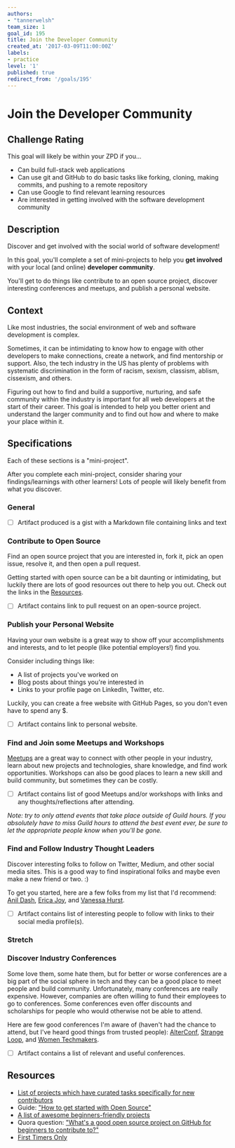 ```yaml
---
authors:
- "tannerwelsh"
team_size: 1
goal_id: 195
title: Join the Developer Community
created_at: '2017-03-09T11:00:00Z'
labels:
- practice
level: '1'
published: true
redirect_from: '/goals/195'
---
```


# Join the Developer Community

## Challenge Rating

This goal will likely be within your ZPD if you...

- Can build full-stack web applications
- Can use git and GitHub to do basic tasks like forking, cloning, making commits, and pushing to a remote repository
- Can use Google to find relevant learning resources
- Are interested in getting involved with the software development community

## Description

Discover and get involved with the social world of software development!

In this goal, you'll complete a set of mini-projects to help you **get involved** with your local (and online) **developer community**.

You'll get to do things like contribute to an open source project, discover interesting conferences and meetups, and publish a personal website.

## Context

Like most industries, the social environment of web and software development is complex.

Sometimes, it can be intimidating to know how to engage with other developers to make connections, create a network, and find mentorship or support. Also, the tech industry in the US has plenty of problems with systematic discrimination in the form of racism, sexism, classism, ablism, cissexism, and others.

Figuring out how to find and build a supportive, nurturing, and safe community within the industry is important for all web developers at the start of their career. This goal is intended to help you better orient and understand the larger community and to find out how and where to make your place within it.

## Specifications

Each of these sections is a "mini-project".

After you complete each mini-project, consider sharing your findings/learnings with other learners! Lots of people will likely benefit from what you discover.

### General

- [ ] Artifact produced is a gist with a Markdown file containing links and text

### Contribute to Open Source

Find an open source project that you are interested in, fork it, pick an open issue, resolve it, and then open a pull request.

Getting started with open source can be a bit daunting or intimidating, but luckily there are lots of good resources out there to help you out. Check out the links in the [Resources](#resources).

- [ ] Artifact contains link to pull request on an open-source project.

### Publish your Personal Website

Having your own website is a great way to show off your accomplishments and interests, and to let people (like potential employers!) find you.

Consider including things like:

- A list of projects you've worked on
- Blog posts about things you're interested in
- Links to your profile page on LinkedIn, Twitter, etc.

Luckily, you can create a free website with GitHub Pages, so you don't even have to spend any $.

- [ ] Artifact contains link to personal website.

### Find and Join some Meetups and Workshops

[Meetups][meetup] are a great way to connect with other people in your industry, learn about new projects and technologies, share knowledge, and find work opportunities. Workshops can also be good places to learn a new skill and build community, but sometimes they can be costly.

- [ ] Artifact contains list of good Meetups and/or workshops with links and any thoughts/reflections after attending.

_Note: try to only attend events that take place outside of Guild hours. If you absolutely have to miss Guild hours to attend the best event ever, be sure to let the appropriate people know when you'll be gone._

### Find and Follow Industry Thought Leaders

Discover interesting folks to follow on Twitter, Medium, and other social media sites. This is a good way to find inspirational folks and maybe even make a new friend or two. :)

To get you started, here are a few folks from my list that I'd recommend: [Anil Dash](https://twitter.com/anildash), [Erica Joy](https://twitter.com/EricaJoy), and [Vanessa Hurst](https://twitter.com/DBNess).

- [ ] Artifact contains list of interesting people to follow with links to their social media profile(s).

### Stretch

### Discover Industry Conferences

Some love them, some hate them, but for better or worse conferences are a big part of the social sphere in tech and they can be a good place to meet people and build community. Unfortunately, many conferences are really expensive. However, companies are often willing to fund their employees to go to conferences. Some conferences even offer discounts and scholarships for people who would otherwise not be able to attend.

Here are few good conferences I'm aware of (haven't had the chance to attend, but I've heard good things from trusted people): [AlterConf](https://alterconf.com/), [Strange Loop](http://www.thestrangeloop.com/), and [Women Techmakers](https://www.womentechmakers.com/).

- [ ] Artifact contains a list of relevant and useful conferences.

## Resources

- [List of projects which have curated tasks specifically for new contributors][up-for-grabs]
- Guide: ["How to get started with Open Source"][how-to-get-started-with-open-source]
- [A list of awesome beginners-friendly projects][awesome-for-beginners]
- Quora question: ["What's a good open source project on GitHub for beginners to contribute to?"][quora-open-source-for-beginners]
- [First Timers Only][firsttimersonly]

[meetup]: http://www.meetup.com/

[firsttimersonly]: http://www.firsttimersonly.com/
[up-for-grabs]: http://up-for-grabs.net/
[how-to-get-started-with-open-source]: https://www.hackerearth.com/getstarted-opensource/
[awesome-for-beginners]: https://github.com/MunGell/awesome-for-beginners
[quora-open-source-for-beginners]: https://www.quora.com/Whats-a-good-open-source-project-on-GitHub-for-beginners-to-contribute-to

[mit-license]: https://opensource.org/licenses/MIT
